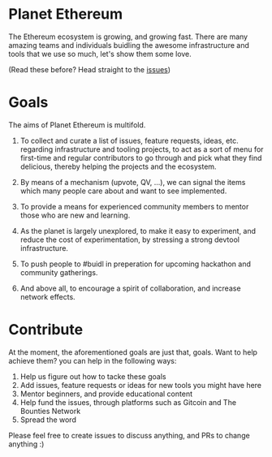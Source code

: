 # Planet Ethereum
The Ethereum ecosystem is growing, and growing fast. There are many amazing teams and individuals buidling the awesome infrastructure and tools that we use so much, let's show them some love.

(Read these before? Head straight to the [issues](ETHBerlin.md))

# Goals
The aims of Planet Ethereum is multifold.

1. To collect and curate a list of issues, feature requests, ideas, etc. regarding infrastructure and tooling projects, to act as a sort of menu for first-time and regular contributors to go through and pick what they find delicious, thereby helping the projects and the ecosystem.

2. By means of a mechanism (upvote, QV, ...), we can signal the items which many people care about and want to see implemented.

3. To provide a means for experienced community members to mentor those who are new and learning.

4. As the planet is largely unexplored, to make it easy to experiment, and reduce the cost of experimentation, by stressing a strong devtool infrastructure.

5. To push people to #buidl in preperation for upcoming hackathon and community gatherings.

4. And above all, to encourage a spirit of collaboration, and increase network effects.

# Contribute
At the moment, the aforementioned goals are just that, goals. Want to help achieve them? you can help in the following ways:

1. Help us figure out how to tacke these goals
2. Add issues, feature requests or ideas for new tools you might have here
3. Mentor beginners, and provide educational content
4. Help fund the issues, through platforms such as Gitcoin and The Bounties Network
5. Spread the word

Please feel free to create issues to discuss anything, and PRs to change anything :)
